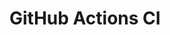 # GitHub Actions CI























































































































































